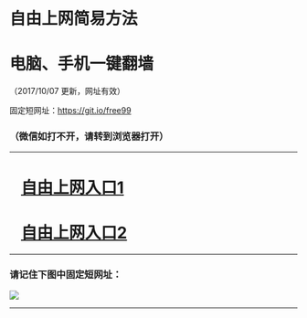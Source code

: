 ﻿# 自由上网简易方法

# 电脑、手机一键翻墙

（2017/10/07 更新，网址有效）

固定短网址：https://git.io/free99

### （微信如打不开，请转到浏览器打开）


***





# &nbsp;&nbsp; <a href="http://ft1434017873.fwq-tz-1001.info/fwqtz01.html?t=10070018288 " target="_blank">自由上网入口1</a>
# &nbsp;&nbsp; <a href="http://ft1059523132.fwq-tz-1002.info/fwqtz02.html?t=10070013684 " target="_blank">自由上网入口2</a>
***

### 请记住下图中固定短网址：

<img src="https://s3-us-west-2.amazonaws.com/fwq-1001/yjfq-20170905okok.png" /> 


***

